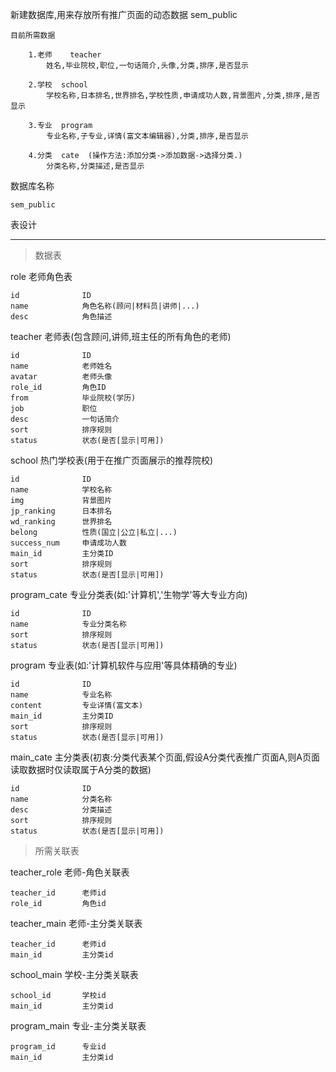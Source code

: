 新建数据库,用来存放所有推广页面的动态数据	sem_public

	目前所需数据

		1.老师	teacher
			姓名,毕业院校,职位,一句话简介,头像,分类,排序,是否显示

		2.学校  school
			学校名称,日本排名,世界排名,学校性质,申请成功人数,背景图片,分类,排序,是否显示

		3.专业  program
			专业名称,子专业,详情(富文本编辑器),分类,排序,是否显示

		4.分类  cate	(操作方法:添加分类->添加数据->选择分类.)
			分类名称,分类描述,是否显示


数据库名称

	sem_public

表设计
***

> 数据表

role  老师角色表

	id              ID
	name            角色名称(顾问|材料员|讲师|...)
	desc            角色描述

teacher  老师表(包含顾问,讲师,班主任的所有角色的老师)

	id              ID
	name            老师姓名
	avatar          老师头像
	role_id         角色ID
	from            毕业院校(学历)
	job             职位
	desc            一句话简介
	sort            排序规则
	status          状态(是否[显示|可用])

school  热门学校表(用于在推广页面展示的推荐院校)

	id              ID
	name            学校名称
	img             背景图片
	jp_ranking      日本排名
	wd_ranking      世界排名
	belong          性质(国立|公立|私立|...)
	success_num     申请成功人数
	main_id         主分类ID
	sort            排序规则
	status          状态(是否[显示|可用])

program_cate  专业分类表(如:'计算机','生物学'等大专业方向)

	id              ID
	name            专业分类名称
	sort            排序规则
	status          状态(是否[显示|可用])

program  专业表(如:'计算机软件与应用'等具体精确的专业)

	id              ID
	name            专业名称
	content         专业详情(富文本)
	main_id         主分类ID
	sort            排序规则
	status          状态(是否[显示|可用])

main_cate  主分类表(初衷:分类代表某个页面,假设A分类代表推广页面A,则A页面读取数据时仅读取属于A分类的数据)

	id              ID
	name            分类名称
	desc            分类描述
	sort            排序规则
	status          状态(是否[显示|可用])

> 所需关联表

teacher_role  老师-角色关联表

	teacher_id      老师id
	role_id         角色id

teacher_main  老师-主分类关联表

	teacher_id      老师id
	main_id         主分类id

school_main  学校-主分类关联表

	school_id       学校id
	main_id         主分类id

program_main  专业-主分类关联表

	program_id      专业id
	main_id         主分类id
